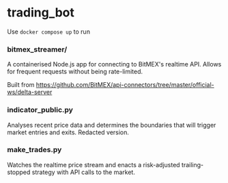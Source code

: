 # trading_bot

Use `docker compose up` to run

### bitmex_streamer/

A containerised Node.js app for connecting to BitMEX's realtime API.  Allows for frequent requests without being rate-limited.

Built from https://github.com/BitMEX/api-connectors/tree/master/official-ws/delta-server

### indicator_public.py

Analyses recent price data and determines the boundaries that will trigger market entries and exits.  Redacted version.

### make_trades.py

Watches the realtime price stream and enacts a risk-adjusted trailing-stopped strategy with API calls to the market.

